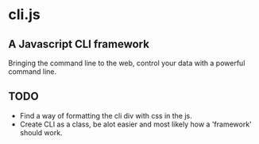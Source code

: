 # cli.js
## A Javascript CLI framework

Bringing the command line to the web, control your data with a powerful command line.

## TODO

* Find a way of formatting the cli div with css in the js.
* Create CLI as a class, be alot easier and most likely how a 'framework' should work.

